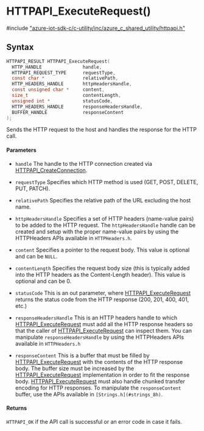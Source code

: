 # HTTPAPI_ExecuteRequest()

\#include ["azure-iot-sdk-c/c-utility/inc/azure_c_shared_utility/httpapi.h"](../iot-c-ref-httpapi-h.md)  

## Syntax

```C
HTTPAPI_RESULT HTTPAPI_ExecuteRequest(
  HTTP_HANDLE            	handle,
  HTTPAPI_REQUEST_TYPE   	requestType,
  const char *           	relativePath,
  HTTP_HEADERS_HANDLE    	httpHeadersHandle,
  const unsigned char *  	content,
  size_t                 	contentLength,
  unsigned int *         	statusCode,
  HTTP_HEADERS_HANDLE    	responseHeadersHandle,
  BUFFER_HANDLE          	responseContent
);

```

Sends the HTTP request to the host and handles the response for the HTTP call.

#### Parameters
* `handle` The handle to the HTTP connection created via [HTTPAPI_CreateConnection](#httpapi_8h_1a96629fdbe1b52a5357da60bb1248b174). 

* `requestType` Specifies which HTTP method is used (GET, POST, DELETE, PUT, PATCH). 

* `relativePath` Specifies the relative path of the URL excluding the host name. 

* `httpHeadersHandle` Specifies a set of HTTP headers (name-value pairs) to be added to the HTTP request. The `httpHeadersHandle` handle can be created and setup with the proper name-value pairs by using the HTTPHeaders APIs available in `HTTPHeaders.h`. 

* `content` Specifies a pointer to the request body. This value is optional and can be `NULL`. 

* `contentLength` Specifies the request body size (this is typically added into the HTTP headers as the Content-Length header). This value is optional and can be 0. 

* `statusCode` This is an out parameter, where [HTTPAPI_ExecuteRequest](#httpapi_8h_1afa60b8d96e73b2fe592b591208ef66b1) returns the status code from the HTTP response (200, 201, 400, 401, etc.) 

* `responseHeadersHandle` This is an HTTP headers handle to which [HTTPAPI_ExecuteRequest](#httpapi_8h_1afa60b8d96e73b2fe592b591208ef66b1) must add all the HTTP response headers so that the caller of [HTTPAPI_ExecuteRequest](#httpapi_8h_1afa60b8d96e73b2fe592b591208ef66b1) can inspect them. You can manipulate `responseHeadersHandle` by using the HTTPHeaders APIs available in `HTTPHeaders.h`

* `responseContent` This is a buffer that must be filled by [HTTPAPI_ExecuteRequest](#httpapi_8h_1afa60b8d96e73b2fe592b591208ef66b1) with the contents of the HTTP response body. The buffer size must be increased by the [HTTPAPI_ExecuteRequest](#httpapi_8h_1afa60b8d96e73b2fe592b591208ef66b1) implementation in order to fit the response body. [HTTPAPI_ExecuteRequest](#httpapi_8h_1afa60b8d96e73b2fe592b591208ef66b1) must also handle chunked transfer encoding for HTTP responses. To manipulate the `responseContent` buffer, use the APIs available in `[Strings.h](#strings_8h)`.

#### Returns
`HTTPAPI_OK` if the API call is successful or an error code in case it fails.

